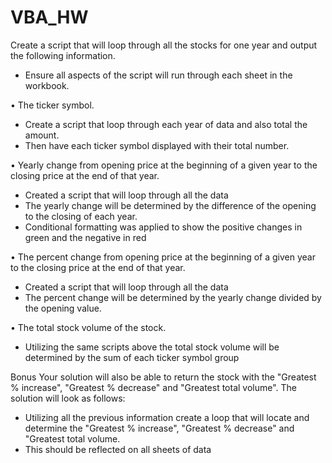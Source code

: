 # VBA_HW


Create a script that will loop through all the stocks for one year and output the following information.
-	Ensure all aspects of the script will run through each sheet in the workbook.
 
•	The ticker symbol.
-	Create a script that loop through each year of data and also total the amount. 
-	Then have each ticker symbol displayed with their total number.
 
•	Yearly change from opening price at the beginning of a given year to the closing price at the end of that year.
-	Created a script that will loop through all the data
-	The yearly change will be determined by the difference of the opening to the closing of each year.
-	Conditional formatting was applied to show the positive changes in green and the negative in red 

•	The percent change from opening price at the beginning of a given year to the closing price at the end of that year.
-	Created a script that will loop through all the data
-	The percent change will be determined by the yearly change divided by the opening value. 

•	The total stock volume of the stock.
-	Utilizing the same scripts above the total stock volume will be determined by the sum of each ticker symbol group


Bonus
Your solution will also be able to return the stock with the "Greatest % increase", "Greatest % decrease" and "Greatest total volume". The solution will look as follows:
-	Utilizing all the previous information create a loop that will locate and determine the "Greatest % increase", "Greatest % decrease" and "Greatest total volume.
-	This should be reflected on all sheets of data
